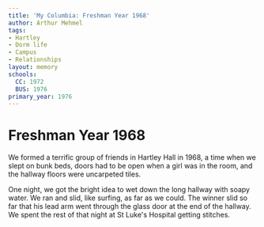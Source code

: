```yaml
---
title: 'My Columbia: Freshman Year 1968'
author: Arthur Mehmel
tags:
- Hartley
- Dorm life
- Campus
- Relationships
layout: memory
schools:
  CC: 1972
  BUS: 1976
primary_year: 1976
---
```

# Freshman Year 1968

We formed a terrific group of friends in Hartley Hall in 1968, a time when we slept on bunk beds, doors had to be open when a girl was in the room, and the hallway floors were uncarpeted tiles.

One night, we got the bright idea to wet down the long hallway with soapy water.  We ran and slid, like surfing, as far as we could.  The winner slid so far that his lead arm went through the glass door at the end of the hallway.  We spent the rest of that night at St Luke's Hospital getting stitches.
